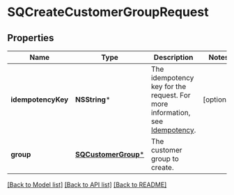 # SQCreateCustomerGroupRequest

## Properties
Name | Type | Description | Notes
------------ | ------------- | ------------- | -------------
**idempotencyKey** | **NSString*** | The idempotency key for the request. For more information, see [Idempotency](https://developer.squareup.com/docs/build-basics/common-api-patterns/idempotency). | [optional] 
**group** | [**SQCustomerGroup***](SQCustomerGroup.md) | The customer group to create. | 

[[Back to Model list]](../README.md#documentation-for-models) [[Back to API list]](../README.md#documentation-for-api-endpoints) [[Back to README]](../README.md)


